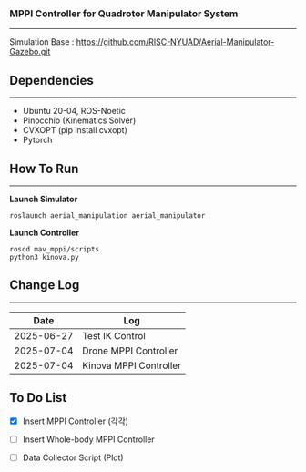 ### MPPI Controller for Quadrotor Manipulator System ###
---
Simulation Base : https://github.com/RISC-NYUAD/Aerial-Manipulator-Gazebo.git

## Dependencies ##
---
* Ubuntu 20-04, ROS-Noetic
* Pinocchio (Kinematics Solver)
* CVXOPT (pip install cvxopt)
* Pytorch

## How To Run ##
---
**Launch Simulator**
```Terminal
roslaunch aerial_manipulation aerial_manipulator
```
**Launch Controller**
```
roscd mav_mppi/scripts
python3 kinova.py
```
## Change Log ##
---
|Date|Log|
|--|--|
|2025-06-27|Test IK Control|
|2025-07-04|Drone MPPI Controller|
|2025-07-04|Kinova MPPI Controller|

## To Do List ##
- [x] Insert MPPI Controller (각각)
- [ ] Insert Whole-body MPPI Controller
- [ ] Data Collector Script (Plot)
 
